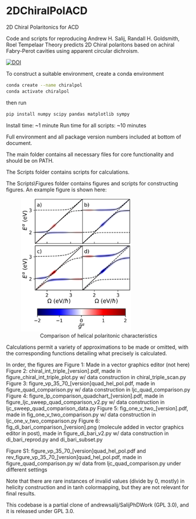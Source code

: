 # 2DChiralPolACD
2D Chiral Polaritonics for ACD 

Code and scripts for reproducing 
Andrew H. Salij, Randall H. Goldsmith, Roel Tempelaar
Theory predicts 2D Chiral polaritons based on achiral Fabry-Perot cavities using apparent circular dichroism.

[![DOI](https://zenodo.org/badge/688635542.svg)](https://zenodo.org/doi/10.5281/zenodo.10152500)

To construct a suitable environment, create a conda environment
```bash
conda create --name chiralpol
conda activate chiralpol
```
then run
```bash
pip install numpy scipy pandas matplotlib sympy 
```
Install time: ~1 minute
Run time for all scripts: ~10 minutes 

Full environment and all package version numbers included at bottom of document.

The main folder contains all necessary files for core functionality and should be on PATH.

The Scripts folder contains scripts for calculations.

The Scripts\Figures folder contains figures and scripts for constructing figures. An example figure is shown here:
<figure>
<img src=https://github.com/andrewsalij/2DChiralPolACD/blob/main/Scripts/Figures/figure_vp_35_70_v5quad_hel_pol.png alt="Helical polaritonic characteristic comparison" width = "300px"/>
<figcaption align = "center">Comparison of helical polaritonic characteristics </figcaption>
</figure>

Calculations permit a variety of approximations to be made or omitted, with the corresponding functions detailing what 
precisely is calculated. 

In order, the figures are
Figure 1: Made in a vector graphics editor (not here)
Figure 2: chiral_int_triple_[version].pdf, made in figure_chiral_int_triple_plot.py w/ data construction in chiral_triple_scan.py
Figure 3: figure_vp_35_70_[version]quad_hel_pol.pdf, made in figure_quad_comparison.py w/ data construction in ljc_quad_comparison.py
Figure 4: figure_lp_comparison_quadchart_[version].pdf, made in figure_ljc_sweep_quad_comparison_v2.py w/ data construction in ljc_sweep_quad_comparison_data.py
Figure 5: fig_one_v_two_[version].pdf, made in fig_one_v_two_comparison.py w/ data construction in ljc_one_v_two_comparison.py
Figure 6: fig_di_bari_comparison_[version].png (molecule added in vector graphics editor in post), made in figure_di_bari_v2.py w/ data
construction in di_bari_reprod.py and di_bari_subset.py

Figure S1: figure_vp_35_70_[version]quad_hel_pol.pdf and rev_figure_vp_35_70_[version]quad_hel_pol.pdf, made in figure_quad_comparison.py w/ data from   ljc_quad_comparison.py under different settings


Note that there are rare instances of invalid values (divide by 0, mostly) in helicity construction and in tanh colormapping, but they
are not relevant for final results. 

This codebase is a partial clone of andrewsalij/SalijPhDWork (GPL 3.0), and it is released under GPL 3.0.
